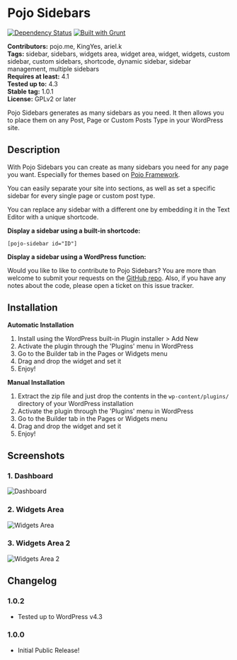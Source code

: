 # Pojo Sidebars #
[![Dependency Status](https://david-dm.org/pojome/pojo-sidebars/dev-status.svg)](https://david-dm.org/pojome/pojo-sidebars#info=devDependencies) [![Built with Grunt](https://cdn.gruntjs.com/builtwith.png)](http://gruntjs.com/)

**Contributors:** pojo.me, KingYes, ariel.k  
**Tags:** sidebar, sidebars, widgets area, widget area, widget, widgets, custom sidebar, custom sidebars, shortcode, dynamic sidebar, sidebar management, multiple sidebars  
**Requires at least:** 4.1  
**Tested up to:** 4.3  
**Stable tag:** 1.0.1  
**License:** GPLv2 or later  

Pojo Sidebars generates as many sidebars as you need. It then allows you to place them on any Post, Page or Custom Posts Type in your WordPress site.

## Description ##

With Pojo Sidebars you can create as many sidebars you need for any page you want. Especially for themes based on [Pojo Framework](http://pojo.me/?utm_source=wp-repo&utm_medium=link&utm_campaign=sidebars).

You can easily separate your site into sections, as well as set  a specific sidebar for every single page or custom post type.

You can replace any sidebar with a different one by embedding it in the Text Editor with a unique shortcode.

<strong>Display a sidebar using a built-in shortcode:</strong>

<code>[pojo-sidebar id="ID"]</code>

<strong>Display a sidebar using a WordPress function:</strong>

<code><?php dynamic_sidebar( 'pojo-sidebar-ID' ); ?></code>

Would you like to like to contribute to Pojo Sidebars? You are more than welcome to submit your requests on the [GitHub repo](https://github.com/pojome/pojo-sidebars/). Also, if you have any notes about the code, please open a ticket on this issue tracker.

## Installation ##

<strong>Automatic Installation</strong>

1. Install using the WordPress built-in Plugin installer > Add New
1. Activate the plugin through the 'Plugins' menu in WordPress
1. Go to the Builder tab in the Pages or Widgets menu
1. Drag and drop the widget and set it
1. Enjoy!

<strong>Manual Installation</strong>

1. Extract the zip file and just drop the contents in the <code>wp-content/plugins/</code> directory of your WordPress installation
1. Activate the plugin through the 'Plugins' menu in WordPress
1. Go to the Builder tab in the Pages or Widgets menu
1. Drag and drop the widget and set it
1. Enjoy!

## Screenshots ##

### 1. Dashboard ###
![Dashboard](http://s.wordpress.org/extend/plugins/pojo-sidebars/screenshot-1.png)

### 2. Widgets Area ###
![Widgets Area](http://s.wordpress.org/extend/plugins/pojo-sidebars/screenshot-2.png)

### 3. Widgets Area 2 ###
![Widgets Area 2](http://s.wordpress.org/extend/plugins/pojo-sidebars/screenshot-3.png)


## Changelog ##

### 1.0.2 ###
* Tested up to WordPress v4.3

### 1.0.0 ###
* Initial Public Release!